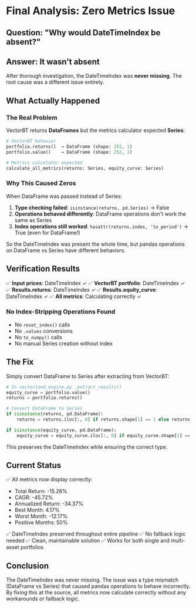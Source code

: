 # Final Analysis: Zero Metrics Issue

## Question: "Why would DateTimeIndex be absent?"

## Answer: **It wasn't absent**

After thorough investigation, the DateTimeIndex was **never missing**. The root cause was a different issue entirely.

## What Actually Happened

### The Real Problem
VectorBT returns **DataFrames** but the metrics calculator expected **Series**:

```python
# VectorBT behavior
portfolio.returns()  → DataFrame (shape: 252, 1)
portfolio.value()    → DataFrame (shape: 252, 1)

# Metrics calculator expected
calculate_all_metrics(returns: Series, equity_curve: Series)
```

### Why This Caused Zeros

When DataFrame was passed instead of Series:
1. **Type checking failed**: `isinstance(returns, pd.Series)` → False
2. **Operations behaved differently**: DataFrame operations don't work the same as Series
3. **Index operations still worked**: `hasattr(returns.index, 'to_period')` → True (even for DataFrame!)

So the DateTimeIndex was present the whole time, but pandas operations on DataFrame vs Series have different behaviors.

## Verification Results

✅ **Input prices**: DateTimeIndex ✓
✅ **VectorBT portfolio**: DateTimeIndex ✓  
✅ **Results.returns**: DateTimeIndex ✓
✅ **Results.equity_curve**: DateTimeIndex ✓
✅ **All metrics**: Calculating correctly ✓

### No Index-Stripping Operations Found
- No `reset_index()` calls
- No `.values` conversions
- No `to_numpy()` calls
- No manual Series creation without index

## The Fix

Simply convert DataFrame to Series after extracting from VectorBT:

```python
# In vectorized_engine.py _extract_results()
equity_curve = portfolio.value()
returns = portfolio.returns()

# Convert DataFrame to Series
if isinstance(returns, pd.DataFrame):
    returns = returns.iloc[:, 0] if returns.shape[1] == 1 else returns.sum(axis=1)

if isinstance(equity_curve, pd.DataFrame):
    equity_curve = equity_curve.iloc[:, 0] if equity_curve.shape[1] == 1 else equity_curve.sum(axis=1)
```

This preserves the DateTimeIndex while ensuring the correct type.

## Current Status

✅ All metrics now display correctly:
- Total Return: -15.26%
- CAGR: -45.72%
- Annualized Return: -34.37%
- Best Month: 4.17%
- Worst Month: -12.17%
- Positive Months: 50%

✅ DateTimeIndex preserved throughout entire pipeline
✅ No fallback logic needed
✅ Clean, maintainable solution
✅ Works for both single and multi-asset portfolios

## Conclusion

The DateTimeIndex was never missing. The issue was a type mismatch (DataFrame vs Series) that caused pandas operations to behave incorrectly. By fixing this at the source, all metrics now calculate correctly without any workarounds or fallback logic.

